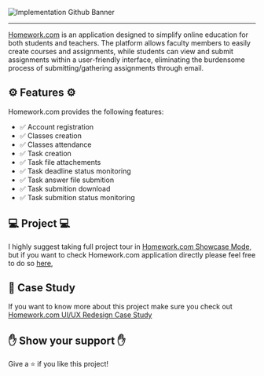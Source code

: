 ![Implementation Github Banner](https://user-images.githubusercontent.com/99132195/222918981-284b01e8-7a33-4de7-83b2-d0d3fe15c3c0.png)

---

[Homework.com](https://tomekswitecki.github.io/homework-project/#/landing) is an application designed to simplify online education for both students and teachers. The platform allows faculty members to easily create courses and assignments, while students can view and submit assignments within a user-friendly interface, eliminating the burdensome process of submitting/gathering assignments through email.

## ⚙️ Features ⚙️
Homework.com provides the following features:

* ✅ Account registration
* ✅ Classes creation
* ✅ Classes attendance
* ✅ Task creation
* ✅ Task file attachements
* ✅ Task deadline status monitoring
* ✅ Task answer file submition
* ✅ Task submition download
* ✅ Task submition status monitoring


## 💻 Project 💻
I highly suggest taking full project tour in [Homework.com Showcase Mode](https://tomekswitecki.github.io/homework-project/#/landing),
but if you want to check Homework.com application directly please feel free to do so [here](https://tomekswitecki.github.io/homework-project/#/landing),


## 📝 Case Study
If you want to know more about this project make sure you check out [Homework.com UI/UX Redesign Case Study](https://tomekswitecki.github.io/homework-case-study/)


## ✋ Show your support ✋

Give a ⭐️ if you like this project!
